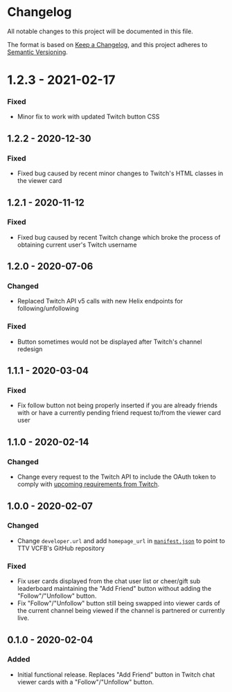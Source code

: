 # Changelog
All notable changes to this project will be documented in this file.

The format is based on [Keep a Changelog](https://keepachangelog.com/en/1.0.0/),
and this project adheres to [Semantic Versioning](https://semver.org/spec/v2.0.0.html).

# 1.2.3 - 2021-02-17
### Fixed
- Minor fix to work with updated Twitch button CSS

## 1.2.2 - 2020-12-30
### Fixed
- Fixed bug caused by recent minor changes to Twitch's HTML classes in the viewer card

## 1.2.1 - 2020-11-12
### Fixed
- Fixed bug caused by recent Twitch change which broke the process of obtaining current user's Twitch username

## 1.2.0 - 2020-07-06
### Changed
- Replaced Twitch API v5 calls with new Helix endpoints for following/unfollowing

### Fixed
- Button sometimes would not be displayed after Twitch's channel redesign

## 1.1.1 - 2020-03-04
### Fixed
- Fix follow button not being properly inserted if you are already friends with or have a currently pending friend request to/from the viewer card user

## 1.1.0 - 2020-02-14
### Changed
- Change every request to the Twitch API to include the OAuth token to comply with [upcoming requirements from Twitch](https://discuss.dev.twitch.tv/t/requiring-oauth-for-helix-twitch-api-endpoints/23916).

## 1.0.0 - 2020-02-07

### Changed
- Change `developer.url` and add `homepage_url` in [`manifest.json`](https://github.com/argowizbang/ttv-viewer-card-follow-button/blob/master/manifest.json) to point to TTV VCFB's GitHub repository

### Fixed
- Fix user cards displayed from the chat user list or cheer/gift sub leaderboard maintaining the "Add Friend" button without adding the "Follow"/"Unfollow" button.
- Fix "Follow"/"Unfollow" button still being swapped into viewer cards of the current channel being viewed if the channel is partnered or currently live.

## 0.1.0 - 2020-02-04

### Added
- Initial functional release. Replaces "Add Friend" button in Twitch chat viewer cards with a "Follow"/"Unfollow" button.
